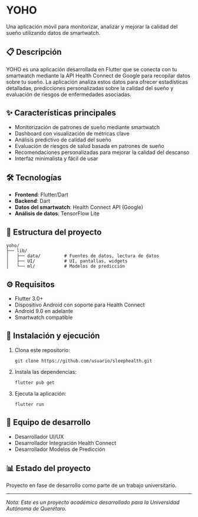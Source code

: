 # YOHO

Una aplicación móvil para monitorizar, analizar y mejorar la calidad del sueño utilizando datos de smartwatch.

## 📋 Descripción

YOHO es una aplicación desarrollada en Flutter que se conecta con tu smartwatch mediante la API Health Connect de Google para recopilar datos sobre tu sueño. La aplicación analiza estos datos para ofrecer estadísticas detalladas, predicciones personalizadas sobre la calidad del sueño y evaluación de riesgos de enfermedades asociadas.

## ✨ Características principales

- Monitorización de patrones de sueño mediante smartwatch
- Dashboard con visualización de métricas clave
- Análisis predictivo de calidad del sueño
- Evaluación de riesgos de salud basada en patrones de sueño
- Recomendaciones personalizadas para mejorar la calidad del descanso
- Interfaz minimalista y fácil de usar

## 🛠️ Tecnologías

- **Frontend**: Flutter/Dart
- **Backend**: Dart
- **Datos del smartwatch**: Health Connect API (Google)
- **Análisis de datos**: TensorFlow Lite

## 📁 Estructura del proyecto

```
yoho/
├── lib/
│   ├── data/         # Fuentes de datos, lectura de datos
│   ├── UI/           # UI, pantallas, widgets
│   └── ml/           # Modelos de predicción

```

## ⚙️ Requisitos

- Flutter 3.0+
- Dispositivo Android con soporte para Health Connect
- Android 9.0 en adelante
- Smartwatch compatible

## 🚀 Instalación y ejecución

1. Clona este repositorio:

   ```
   git clone https://github.com/usuario/sleephealth.git
   ```

2. Instala las dependencias:

   ```
   flutter pub get
   ```

3. Ejecuta la aplicación:
   ```
   flutter run
   ```

## 👥 Equipo de desarrollo

- Desarrollador UI/UX
- Desarrollador Integración Health Connect
- Desarrollador Modelos de Predicción

## 📊 Estado del proyecto

Proyecto en fase de desarrollo como parte de un trabajo universitario.

---

_Nota: Este es un proyecto académico desarrollado para la Universidad Autónoma de Querétaro._
